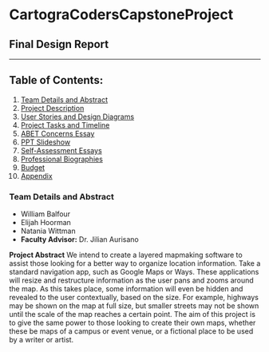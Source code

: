 # CartograCodersCapstoneProject
## Final Design Report

---

## Table of Contents:
1. [Team Details and Abstract](https://github.com/balfouwUC/CartograCodersCapstoneProject/wiki/_new#1-team-details-and-abstract)
2. [Project Description](https://github.com/balfouwUC/CartograCodersCapstoneProject/wiki/_new#2-project-description)
3. [User Stories and Design Diagrams](https://github.com/balfouwUC/CartograCodersCapstoneProject/wiki/_new#3-user-stories-and-design-diagrams)
4. [Project Tasks and Timeline](https://github.com/balfouwUC/CartograCodersCapstoneProject/wiki/_new#4-project-tasks-and-timeline)
5. [ABET Concerns Essay](https://github.com/balfouwUC/CartograCodersCapstoneProject/wiki/_new#5-abet-concerns-essay)
6. [PPT Slideshow](https://github.com/balfouwUC/CartograCodersCapstoneProject/wiki/_new#6-ppt-slideshow)
7. [Self-Assessment Essays](https://github.com/balfouwUC/CartograCodersCapstoneProject/wiki/_new#7-self-assessment-essays)
8. [Professional Biographies](https://github.com/balfouwUC/CartograCodersCapstoneProject/wiki/_new#8-professional-biographies)
9. [Budget](https://github.com/balfouwUC/CartograCodersCapstoneProject/wiki/_new#9-budget)
10. [Appendix](https://github.com/balfouwUC/CartograCodersCapstoneProject/wiki/_new#10-appendix)

### Team Details and Abstract
  - William Balfour
  - Elijah Hoorman
  - Natania Wittman
  - **Faculty Advisor:** Dr. Jilian Aurisano
    
**Project Abstract**
We intend to create a layered mapmaking software to assist those looking for a better way to organize location information. 
Take a standard navigation app, such as Google Maps or Ways. These applications will resize and restructure information as the user pans and zooms around the map. 
As this takes place, some information will even be hidden and revealed to the user contextually, based on the size. For example, highways may be shown on the map at full size,
but smaller streets may not be shown until the scale of the map reaches a certain point. The aim of this project is to give the same power to those looking to create 
their own maps, whether these be maps of a campus or event venue, or a fictional place to be used by a writer or artist.


